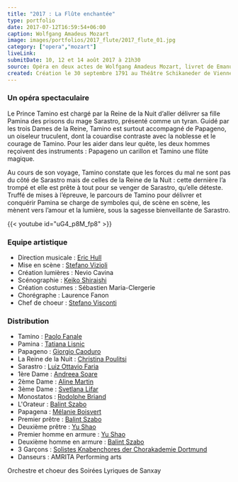 ```yaml
---
title: "2017 : La Flûte enchantée"
type: portfolio
date: 2017-07-12T16:59:54+06:00
caption: Wolfgang Amadeus Mozart
image: images/portfolios/2017_flute/2017_flute_01.jpg
category: ["opera","mozart"]
liveLink: 
submitDate: 10, 12 et 14 août 2017 à 21h30
source: Opéra en deux actes de Wolfgang Amadeus Mozart, livret de Emanuel Schikaneder
created: Création le 30 septembre 1791 au Théâtre Schikaneder de Vienne
---
```

### Un opéra spectaculaire

Le Prince Tamino est chargé par la Reine de la Nuit d’aller délivrer sa fille Pamina des prisons du mage Sarastro, présenté comme un tyran. Guidé par les trois Dames de la Reine, Tamino est surtout accompagné de Papageno, un oiseleur truculent, dont la couardise contraste avec la noblesse et le courage de Tamino. Pour les aider dans leur quête, les deux hommes reçoivent des instruments : Papageno un carillon et Tamino une flûte magique.

Au cours de son voyage, Tamino constate que les forces du mal ne sont pas du côté de Sarastro mais de celles de la Reine de la Nuit : cette dernière l’a trompé et elle est prête à tout pour se venger de Sarastro, qu’elle déteste. Truffé de mises à l’épreuve, le parcours de Tamino pour délivrer et conquérir Pamina se charge de symboles qui, de scène en scène, les mènent vers l’amour et la lumière, sous la sagesse bienveillante de Sarastro.

{{< youtube id="uG4_p8M_fp8" >}}

### Equipe artistique


- Direction musicale : [Eric Hull](/artists/eric_hull)
- Mise en scène : [Stefano Vizioli](/artists/stefano_vizioli/)
- Création lumières : Nevio Cavina
- Scénographie : [Keiko Shiraishi](/artists/keiko_shiraishi/)
- Création costumes : Sébastien Maria-Clergerie
- Chorégraphe : Laurence Fanon
- Chef de choeur : [Stefano Visconti](/artists/stefano_visconti/)

### Distribution

- Tamino : [Paolo Fanale](/artists/paolo_fanale/)
- Pamina : [Tatiana Lisnic](/artists/tatiana_lisnic/)
- Papageno : [Giorgio Caoduro](/artists/giorgio_caoduro/)
- La Reine de la Nuit : [Christina Poulitsi](/artists/christina_poulitsi/)
- Sarastro : [Luiz Ottavio Faria](/artists/luiz_ottavio_faria/)
- 1ère Dame : [Andreea Soare](/artists/2017_flute/)
- 2ème Dame : [Aline Martin](/artists/aline_martin/)
- 3ème Dame : [Svetlana Lifar](/artists/svetlana_lifar)
- Monostatos : [Rodolphe Briand](/artists/rodolphe_briand/)
- L'Orateur : [Balint Szabo](/artists/balint_szabo/)
- Papagena : [Mélanie Boisvert](/artists/melanie_boisvert)
- Premier prêtre : [Balint Szabo](/artists/balint_szabo/)
- Deuxième prêtre : [Yu Shao](/artists/yu_shao/)
- Premier homme en armure : [Yu Shao](/artists/yu_shao/)
- Deuxième homme en armure : [Balint Szabo](/artists/balint_szabo/)
- 3 Garçons : [Solistes Knabenchores der Chorakademie Dortmund](/artists/maitrise_chorakademie/)
- Danseurs : AMRITA Performing arts


Orchestre et choeur des Soirées Lyriques de Sanxay
